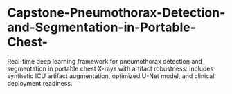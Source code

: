 # Capstone-Pneumothorax-Detection-and-Segmentation-in-Portable-Chest-
Real-time deep learning framework for pneumothorax detection and segmentation in portable chest X-rays with artifact robustness. Includes synthetic ICU artifact augmentation, optimized U-Net model, and clinical deployment readiness.
